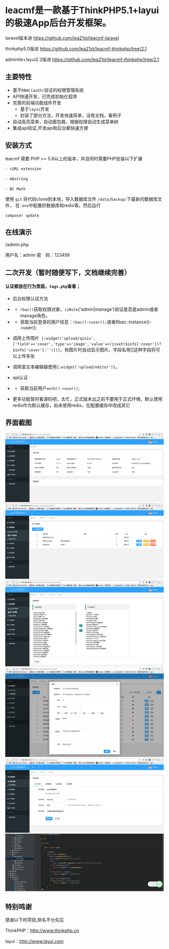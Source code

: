 leacmf是一款基于ThinkPHP5.1+layui的极速App后台开发框架。
===============

laravel版本进 https://github.com/lea21st/leacmf-laravel

thinkphp5.0版进 https://github.com/lea21st/leacmf-thinkphp/tree/2.1

adminlte+layui2.2版进 https://github.com/lea21st/leacmf-thinkphp/tree/2.1

## **主要特性**

* 基于`RBAC(auth)`验证的权限管理系统
* API快速开发，已完成初始化程序
* 完善的前端功能组件开发
    * 基于`layui`开发
    * 封装了部分方法，开发快速简单，没有文档，看例子
 * 自动高亮菜单，自动面包屑，根据权限自动生成菜单树
 * 集成api验证,开发api和后台都快速方便
  
  
  ## **安装方式**  
  
leacmf 需要 PHP &gt;= 5.6以上的版本，并且同时需要PHP安装以下扩展

```
- cURL extension

- mbstring

- BC Math
```
使用 ` git ` 将代码clone到本地，导入数据库文件 `/data/backup/`下最新的数据库文件， 在`.env`中配置好数据库和redis等。然后运行

```
composer update
```

## **在线演示**
/admin.php

用户名：admin
密　码：123456

## **二次开发（暂时随便写下，文档继续完善）**

#### 认证都放在行为里面，`tags.php`查看；

* 后台权限认证方法
* * `rbac()`获取权限对象，`isRole`('admin|manage')验证是否是admin或者manage角色，
* * 获取当前登录的用户信息：`rbac()->user();`或者Rbac::instance()->user();
* 调用上传图片` {:widget('upload/qiniu',['field'=>'cover','type'=>'image','value'=>(isset($info['cover'])?$info['cover']:'')])}`，有图片时自动显示图片。字段名带[]这种字段将可以上传多张
* 调用富文本编辑器使用`{:widget('upload/editor')}`。
 * api认证
 * * 获取当前用户`auth()->user()`;
 

* 更多功能暂时看源码吧，太忙，正式版未出之前不要用于正式环境，默认使用redis作为默认缓存，如未使用redis，在配置缓存中改成其它


## **界面截图**
![1](/public/static/1.png "1")
![2](/public/static/2.png "2")
![3](/public/static/3.png "3")
![4](/public/static/4.png "4")
![4](/public/static/5.png "5")
![4](/public/static/6.png "6")

## **特别鸣谢**

感谢以下的项目,排名不分先后

ThinkPHP：http://www.thinkphp.cn

layui：http://www.layui.com

